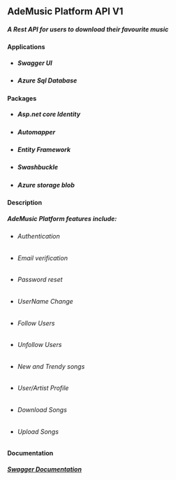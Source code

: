 ## AdeMusic Platform API V1

##### A Rest API for users to download their favourite music

#### Applications
- ##### Swagger UI
- ##### Azure Sql Database

#### Packages
- ##### Asp.net core Identity
- ##### Automapper
- ##### Entity Framework
- ##### Swashbuckle
- ##### Azure storage blob

#### Description
##### AdeMusic Platform features include:
- ###### Authentication
- ###### Email verification
- ###### Password reset
- ###### UserName Change
- ###### Follow Users
- ###### Unfollow Users
- ###### New and Trendy songs
- ###### User/Artist Profile
- ###### Download Songs
- ###### Upload Songs

#### Documentation
##### [Swagger Documentation](https://musicplatform.azurewebsites.net/index.html)
